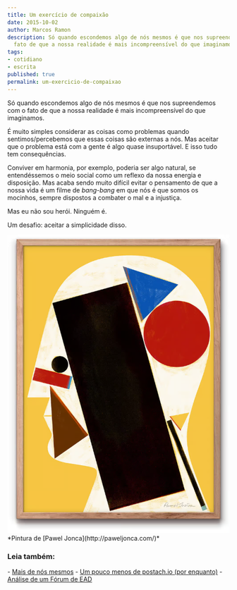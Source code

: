 ```yaml
---
title: Um exercício de compaixão
date: 2015-10-02
author: Marcos Ramon
description: Só quando escondemos algo de nós mesmos é que nos supreendemos com o
  fato de que a nossa realidade é mais incompreensível do que imaginamos.
tags:
- cotidiano
- escrita
published: true
permalink: um-exercicio-de-compaixao
---
```

Só quando escondemos algo de nós mesmos é que nos supreendemos com o fato de que a nossa realidade é mais incompreensível do que imaginamos.

É muito simples considerar as coisas como problemas quando sentimos/percebemos que essas coisas são externas a nós. Mas aceitar que o problema está com a gente é algo quase insuportável. E isso tudo tem consequências. 

Conviver em harmonia, por exemplo, poderia ser algo natural, se entendéssemos o meio social como um reflexo da nossa energia e disposição. Mas acaba sendo muito difícil evitar o pensamento de que a nossa vida é um filme de *bang-bang* em que nós é que somos os mocinhos, sempre dispostos a combater o mal e a injustiça.

Mas eu não sou herói. Ninguém é. 

Um desafio: aceitar a simplicidade disso.

<img src="/assets/img/Pasted image 20250310132649.png">
*Pintura de [Pawel Jonca](http://paweljonca.com/)*



<h3>Leia também:</h3>
- <a href="/mais-de-nos-mesmos">Mais de nós mesmos</a>
- <a href="/um-pouco-menos-de-postachio-por-enquanto">Um pouco menos de postach.io (por enquanto)</a>
- <a href="/analise-de-um-forum-de-ead">Análise de um Fórum de EAD</a>
